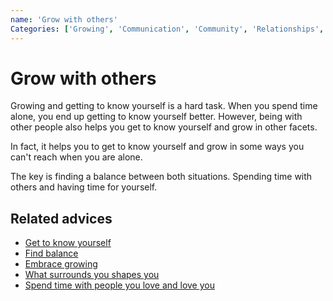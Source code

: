 ```yaml
---
name: 'Grow with others'
Categories: ['Growing', 'Communication', 'Community', 'Relationships', 'Change']
---
```

# Grow with others

Growing and getting to know yourself is a hard task. When you spend time alone, you end up getting to know yourself better. However, being with other people also helps you get to know yourself and grow in other facets.
 
In fact, it helps you to get to know yourself and grow in some ways you can't reach when you are alone.
 
The key is finding a balance between both situations. Spending time with others and having time for yourself.

## Related advices

- [Get to know yourself](../Get%20to%20know%20yourself/index.md)
- [Find balance](../Find%20balance/index.md)
- [Embrace growing](../Embrace%20growing/index.md)
- [What surrounds you shapes you](../What%20surrounds%20you%20shapes%20you/index.md)
- [Spend time with people you love and love you](../Spend%20time%20with%20people%20you%20love%20and%20love%20you/index.md) 